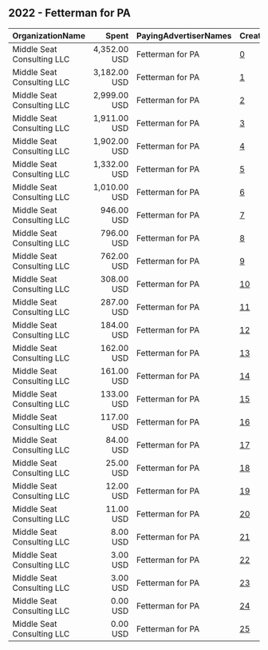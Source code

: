 ## 2022 - Fetterman for PA 
|OrganizationName|Spent|PayingAdvertiserNames|CreativeUrls|Impressions|Genders|AgeBrackets|CountryCodes|BillingAddresses|CandidateBallotInformation|
|:---|---:|:---|:---|---:|:---|:---|:---|:---|:---|
|Middle Seat Consulting  LLC|4,352.00 USD|Fetterman for PA|[0](https://www.snap.com/political-ads/asset/61541640042e1ab0b17d42511e7c78a868b65c91c05703dd9f3d550a93964d06?mediaType=mp4)|424,775||18+|united states|"Po Box 21600,Washington,20009,US"|John Fetterman|
|Middle Seat Consulting  LLC|3,182.00 USD|Fetterman for PA|[1](https://www.snap.com/political-ads/asset/01785e1bde4c66a87cdc5b4e724f1af9335a4cf583e520475c62f824abe30015?mediaType=mp4)|1,025,326||18-30|united states|"Po Box 21600,Washington,20009,US"|John Fetterman for PA|
|Middle Seat Consulting  LLC|2,999.00 USD|Fetterman for PA|[2](https://www.snap.com/political-ads/asset/23a4733d2d296fb512b3f49cf66b7fa6486a7ccabc01c06f825f81e25825748d?mediaType=mp4)|159,754||18+|united states|"Po Box 21600,Washington,20009,US"|John Fetterman|
|Middle Seat Consulting  LLC|1,911.00 USD|Fetterman for PA|[3](https://www.snap.com/political-ads/asset/23a4733d2d296fb512b3f49cf66b7fa6486a7ccabc01c06f825f81e25825748d?mediaType=mp4)|136,367||18-30|united states|"Po Box 21600,Washington,20009,US"|John Fetterman|
|Middle Seat Consulting  LLC|1,902.00 USD|Fetterman for PA|[4](https://www.snap.com/political-ads/asset/23a4733d2d296fb512b3f49cf66b7fa6486a7ccabc01c06f825f81e25825748d?mediaType=mp4)|107,657||18+|united states|"Po Box 21600,Washington,20009,US"|John Fetterman|
|Middle Seat Consulting  LLC|1,332.00 USD|Fetterman for PA|[5](https://www.snap.com/political-ads/asset/23a4733d2d296fb512b3f49cf66b7fa6486a7ccabc01c06f825f81e25825748d?mediaType=mp4)|65,710||18+|united states|"Po Box 21600,Washington,20009,US"|John Fetterman|
|Middle Seat Consulting  LLC|1,010.00 USD|Fetterman for PA|[6](https://www.snap.com/political-ads/asset/43d1f8c8af855507ef29a9c691c685c957ffbdf1bd6dbb9b0ec5514420c323cc?mediaType=mp4)|332,541||18-30|united states|"Po Box 21600,Washington,20009,US"|John Fetterman for PA|
|Middle Seat Consulting  LLC|946.00 USD|Fetterman for PA|[7](https://www.snap.com/political-ads/asset/23a4733d2d296fb512b3f49cf66b7fa6486a7ccabc01c06f825f81e25825748d?mediaType=mp4)|50,289|MALE|18+|united states|"Po Box 21600,Washington,20009,US"|John Fetterman|
|Middle Seat Consulting  LLC|796.00 USD|Fetterman for PA|[8](https://www.snap.com/political-ads/asset/61541640042e1ab0b17d42511e7c78a868b65c91c05703dd9f3d550a93964d06?mediaType=mp4)|224,652||18+|united states|"Po Box 21600,Washington,20009,US"|John Fetterman|
|Middle Seat Consulting  LLC|762.00 USD|Fetterman for PA|[9](https://www.snap.com/political-ads/asset/a80dd5840e096674f9925499118c6011fe55b6e05ecc5ba8b951d575d03215bc?mediaType=mp4)|72,293||18+|united states|"Po Box 21600,Washington,20009,US"|John Fetterman|
|Middle Seat Consulting  LLC|308.00 USD|Fetterman for PA|[10](https://www.snap.com/political-ads/asset/83098a20bc34a8c96a8d3be122c248582152c9ea0397e7ae7081bdfc4b65ecd9?mediaType=mp4)|8,531||18+|united states|"Po Box 21600,Washington,20009,US"|John Fetterman|
|Middle Seat Consulting  LLC|287.00 USD|Fetterman for PA|[11](https://www.snap.com/political-ads/asset/23a4733d2d296fb512b3f49cf66b7fa6486a7ccabc01c06f825f81e25825748d?mediaType=mp4)|12,155||31-49|united states|"Po Box 21600,Washington,20009,US"|John Fetterman|
|Middle Seat Consulting  LLC|184.00 USD|Fetterman for PA|[12](https://www.snap.com/political-ads/asset/622db5258a879b843abf4d903fa7e319c8e9c256df67e04ce37bc1f1a9b9e098?mediaType=mp4)|7,114||18+|united states|"Po Box 21600,Washington,20009,US"|John Fetterman|
|Middle Seat Consulting  LLC|162.00 USD|Fetterman for PA|[13](https://www.snap.com/political-ads/asset/037e3c22f26b969459635a54c9055211dbda019793ac43e73ab2a198d2cce7be?mediaType=mp4)|6,937||18+|united states|"Po Box 21600,Washington,20009,US"|John Fetterman|
|Middle Seat Consulting  LLC|161.00 USD|Fetterman for PA|[14](https://www.snap.com/political-ads/asset/43d1f8c8af855507ef29a9c691c685c957ffbdf1bd6dbb9b0ec5514420c323cc?mediaType=mp4)|8,823||18+|united states|"Po Box 21600,Washington,20009,US"|John Fetterman|
|Middle Seat Consulting  LLC|133.00 USD|Fetterman for PA|[15](https://www.snap.com/political-ads/asset/abdf1867d2d41682d14d8154940a3b9216ab0cf83d52e15cb4890bc4146d0668?mediaType=mp4)|10,483||18+|united states|"Po Box 21600,Washington,20009,US"|John Fetterman|
|Middle Seat Consulting  LLC|117.00 USD|Fetterman for PA|[16](https://www.snap.com/political-ads/asset/f524755b9612ca9c1a3c3a09cbc238eefa4faf46a1cdfe159d5c5fa624e80d1d?mediaType=mp4)|7,767||18+|united states|"Po Box 21600,Washington,20009,US"|John Fetterman|
|Middle Seat Consulting  LLC|84.00 USD|Fetterman for PA|[17](https://www.snap.com/political-ads/asset/a80dd5840e096674f9925499118c6011fe55b6e05ecc5ba8b951d575d03215bc?mediaType=mp4)|26,141||18+|united states|"Po Box 21600,Washington,20009,US"|John Fetterman|
|Middle Seat Consulting  LLC|25.00 USD|Fetterman for PA|[18](https://www.snap.com/political-ads/asset/387c31112b7ca7408b730545ff30c478e796cbd9ed5733463d07ace9e0522b83?mediaType=mp4)|1,167||18+|united states|"Po Box 21600,Washington,20009,US"|John Fetterman|
|Middle Seat Consulting  LLC|12.00 USD|Fetterman for PA|[19](https://www.snap.com/political-ads/asset/43d1f8c8af855507ef29a9c691c685c957ffbdf1bd6dbb9b0ec5514420c323cc?mediaType=mp4)|624||18+|united states|"Po Box 21600,Washington,20009,US"|John Fetterman|
|Middle Seat Consulting  LLC|11.00 USD|Fetterman for PA|[20](https://www.snap.com/political-ads/asset/43d1f8c8af855507ef29a9c691c685c957ffbdf1bd6dbb9b0ec5514420c323cc?mediaType=mp4)|745|MALE|18+|united states|"Po Box 21600,Washington,20009,US"|John Fetterman|
|Middle Seat Consulting  LLC|8.00 USD|Fetterman for PA|[21](https://www.snap.com/political-ads/asset/43d1f8c8af855507ef29a9c691c685c957ffbdf1bd6dbb9b0ec5514420c323cc?mediaType=mp4)|457||18+|united states|"Po Box 21600,Washington,20009,US"|John Fetterman|
|Middle Seat Consulting  LLC|3.00 USD|Fetterman for PA|[22](https://www.snap.com/political-ads/asset/43d1f8c8af855507ef29a9c691c685c957ffbdf1bd6dbb9b0ec5514420c323cc?mediaType=mp4)|270||18-30|united states|"Po Box 21600,Washington,20009,US"|John Fetterman|
|Middle Seat Consulting  LLC|3.00 USD|Fetterman for PA|[23](https://www.snap.com/political-ads/asset/f8e93013862ed35693751e3aede8d3cbc3dc9447d5f43ff7734251941fa955db?mediaType=mp4)|351||18+|united states|"Po Box 21600,Washington,20009,US"|John Fetterman|
|Middle Seat Consulting  LLC|0.00 USD|Fetterman for PA|[24](https://www.snap.com/political-ads/asset/4d82684f54392e2b4084b610ae5d3af3c8d2fa79c7f7f1cd885c3c5ab0acb7b6?mediaType=mp4)|44||18-30|united states|"Po Box 21600,Washington,20009,US"|John Fetterman for PA|
|Middle Seat Consulting  LLC|0.00 USD|Fetterman for PA|[25](https://www.snap.com/political-ads/asset/8cdbe1335e615ab65a5fd12a303b86bddd8d5ff2bdafd4457bd921b4ef0a8c88?mediaType=mp4)|102||18+|united states|"Po Box 21600,Washington,20009,US"|John Fetterman|
